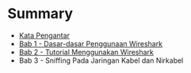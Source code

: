 # Summary

* [Kata Pengantar](README.md)
* [Bab 1 - Dasar-dasar Penggunaan Wireshark](chapter1.md)
* [Bab 2 - Tutorial Menggunakan Wireshark](Chapter2.md)
* Bab 3 - Sniffing Pada Jaringan Kabel dan Nirkabel

